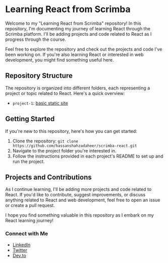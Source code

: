 # Learning React from Scrimba

Welcome to my "Learning React from Scrimba" repository! In this repository, I'm documenting my journey of learning React through the Scrimba platform. I'll be adding projects and code related to React as I progress through the course.

Feel free to explore the repository and check out the projects and code I've been working on. If you're also learning React or interested in web development, you might find something useful here.

## Repository Structure

The repository is organized into different folders, each representing a project or topic related to React. Here's a quick overview:

- `project-1`: [basic static site]([https://www.linkedin.com/in/yourprofile](https://github.com/hassanshahzadaheer/scrimba-react/tree/main/project-1))

## Getting Started

If you're new to this repository, here's how you can get started:

1. Clone the repository: `git clone https://github.com/hassanshahzadaheer/scrimba-react.git`
2. Navigate to the project folder you're interested in.
3. Follow the instructions provided in each project's README to set up and run the project.

## Projects and Contributions

As I continue learning, I'll be adding more projects and code related to React. If you'd like to contribute, suggest improvements, or discuss anything related to React and web development, feel free to open an issue or create a pull request.

I hope you find something valuable in this repository as I embark on my React learning journey!

### Connect with Me

- [LinkedIn](https://www.linkedin.com/in/hassanshahzadaheer/)
- [Twitter]([https://twitter.com/yourhandle](https://twitter.com/hshahzadaheer))
- [Dev.to](https://dev.to/hassanshahzadaheer)

